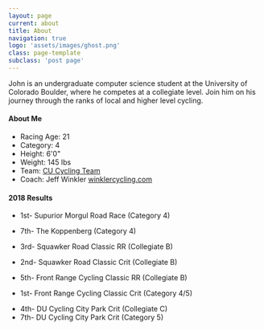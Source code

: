 ```yaml
---
layout: page
current: about
title: About
navigation: true
logo: 'assets/images/ghost.png'
class: page-template
subclass: 'post page'
---
```


John is an undergraduate computer science student at the University of Colorado Boulder, where he competes at a collegiate level. Join him on his journey through the ranks of local and higher level cycling.

#### About Me
- Racing Age: 21
- Category: 4
- Height: 6'0"
- Weight: 145 lbs
- Team: [CU Cycling Team](https://www.colorado.edu/sportsclub/cycling/)
- Coach: Jeff Winkler [winklercycling.com](http://winklercycling.com)

#### 2018 Results

- 1st- Supurior Morgul Road Race (Category 4)
- 7th- The Koppenberg (Category 4)

- 3rd- Squawker Road Classic RR (Collegiate B)
- 2nd- Squawker Road Classic Crit (Collegiate B)
<!-- - 10th- Squawker Road Classic Crit (Category 4/5) -->

- 5th- Front Range Cycling Classic RR (Collegiate B)
<!-- - 14th- Front Range Cycling Classic Crit (Collegiate B) -->
- 1st- Front Range Cycling Classic Crit (Category 4/5)

<!-- - 22nd- CSU Oval Critereum (Collegiate B) -->
- 4th- DU Cycling City Park Crit (Collegiate C)
- 7th- DU Cycling City Park Crit (Category 5)